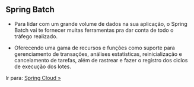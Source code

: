 ## Spring Batch

- Para lidar com um grande volume de dados na sua aplicação, o Spring Batch vai te fornecer muitas ferramentas pra dar conta de todo o tráfego realizado.

- Oferecendo uma gama de recursos e funções como suporte para gerenciamento de transações, análises estatísticas, reinicialização e cancelamento de tarefas, além de rastrear e fazer o registro dos ciclos de execução dos lotes.



Ir para: [Spring Cloud »](/content/EcossistemaSpring/8-SpringCloud/SpringCloud.md)